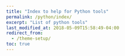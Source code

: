 ```yaml
---
title: "Index to help for Python tools"
permalink: /python/index/
excerpt: "List of python tools"
last_modified_at: 2018-05-09T15:58:49-04:00
redirect_from:
  - /theme-setup/
toc: true
---
```


[^pie_bwa_mem]: See [**pie_bwa_mem** page]({{ "/python/bwa-mem/" | relative_url }}) usage for bwa-mem.
[^pie_cutadapt]: See [**pie_cutadapt** page]({{ "/python/cutadapt/" | relative_url }}) usage for cutadapt.